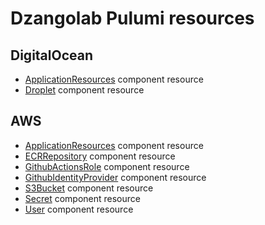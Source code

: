 # Dzangolab Pulumi resources

## DigitalOcean

* [ApplicationResources](./digitalocean/application-resources.md) component resource
* [Droplet](./digitalocean/droplet.md) component resource

## AWS

* [ApplicationResources](./aws/application-resources.md) component resource
* [ECRRepository](./aws/ecr-repository.md) component resource
* [GithubActionsRole](./aws/github-actions-role.md) component resource
* [GithubIdentityProvider](./aws/github-identity-provider.md) component resource
* [S3Bucket](./aws/s3-bucket.md) component resource
* [Secret](./aws/secret.md) component resource
* [User](./aws/user.md) component resource
